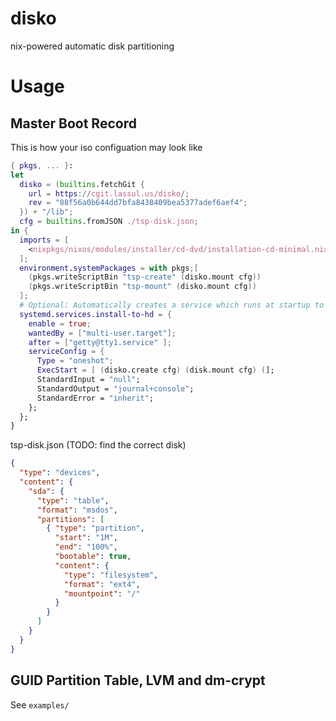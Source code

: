 disko
=====

nix-powered automatic disk partitioning

Usage
=====

Master Boot Record
------------------
This is how your iso configuation may look like

```nix
{ pkgs, ... }:
let
  disko = (builtins.fetchGit {
    url = https://cgit.lassul.us/disko/;
    rev = "88f56a0b644dd7bfa8438409bea5377adef6aef4";
  }) + "/lib";
  cfg = builtins.fromJSON ./tsp-disk.json;
in {
  imports = [
    <nixpkgs/nixos/modules/installer/cd-dvd/installation-cd-minimal.nix>
  ];
  environment.systemPackages = with pkgs;[
    (pkgs.writeScriptBin "tsp-create" (disko.mount cfg))
    (pkgs.writeScriptBin "tsp-mount" (disko.mount cfg))
  ];
  # Optional: Automatically creates a service which runs at startup to perform the partitioning
  systemd.services.install-to-hd = {
    enable = true;
    wantedBy = ["multi-user.target"];
    after = ["getty@tty1.service" ];
    serviceConfig = {
      Type = "oneshot";
      ExecStart = [ (disko.create cfg) (disk.mount cfg) (];
      StandardInput = "null";
      StandardOutput = "journal+console";
      StandardError = "inherit";
    };
  };
}
```
tsp-disk.json (TODO: find the correct disk)
```json
{
  "type": "devices",
  "content": {
    "sda": {
      "type": "table",
      "format": "msdos",
      "partitions": [
        { "type": "partition",
          "start": "1M",
          "end": "100%",
          "bootable": true,
          "content": {
            "type": "filesystem",
            "format": "ext4",
            "mountpoint": "/"
          }
        }
      ]
    }
  }
}
```

GUID Partition Table, LVM and dm-crypt
--------------------------------------
See `examples/`
